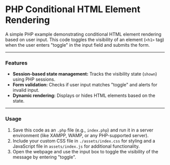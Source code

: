 # PHP Conditional HTML Element Rendering

A simple PHP example demonstrating conditional HTML element rendering based on user input. This code toggles the visibility of an element (`<h1>` tag) when the user enters "toggle" in the input field and submits the form.

---

### Features
- **Session-based state management:** Tracks the visibility state (`shown`) using PHP sessions.
- **Form validation:** Checks if user input matches "toggle" and alerts for invalid input.
- **Dynamic rendering:** Displays or hides HTML elements based on the state.

---

### Usage
1. Save this code as an `.php` file (e.g., `index.php`) and run it in a server environment (like XAMPP, WAMP, or any PHP-supported server).
2. Include your custom CSS file in `./assets/index.css` for styling and a JavaScript file in `assets/index.js` for additional functionality.
3. Open the webpage and use the input box to toggle the visibility of the message by entering "toggle".